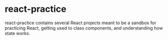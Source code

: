 # react-practice
react-practice contains several React projects meant to be a sandbox for practicing React, getting used to class components, and understanding how state works.
